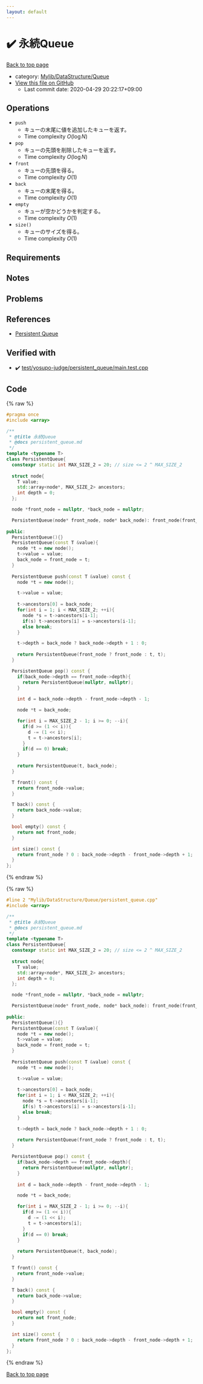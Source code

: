 ```yaml
---
layout: default
---
```


<!-- mathjax config similar to math.stackexchange -->
<script type="text/javascript" async
  src="https://cdnjs.cloudflare.com/ajax/libs/mathjax/2.7.5/MathJax.js?config=TeX-MML-AM_CHTML">
</script>
<script type="text/x-mathjax-config">
  MathJax.Hub.Config({
    TeX: { equationNumbers: { autoNumber: "AMS" }},
    tex2jax: {
      inlineMath: [ ['$','$'] ],
      processEscapes: true
    },
    "HTML-CSS": { matchFontHeight: false },
    displayAlign: "left",
    displayIndent: "2em"
  });
</script>

<script type="text/javascript" src="https://cdnjs.cloudflare.com/ajax/libs/jquery/3.4.1/jquery.min.js"></script>
<script src="https://cdn.jsdelivr.net/npm/jquery-balloon-js@1.1.2/jquery.balloon.min.js" integrity="sha256-ZEYs9VrgAeNuPvs15E39OsyOJaIkXEEt10fzxJ20+2I=" crossorigin="anonymous"></script>
<script type="text/javascript" src="../../../../assets/js/copy-button.js"></script>
<link rel="stylesheet" href="../../../../assets/css/copy-button.css" />


# :heavy_check_mark: 永続Queue

<a href="../../../../index.html">Back to top page</a>

* category: <a href="../../../../index.html#6b1c73113eb1a95c1a861edccc8def0a">Mylib/DataStructure/Queue</a>
* <a href="{{ site.github.repository_url }}/blob/master/Mylib/DataStructure/Queue/persistent_queue.cpp">View this file on GitHub</a>
    - Last commit date: 2020-04-29 20:22:17+09:00




## Operations

- `push`
	- キューの末尾に値を追加したキューを返す。
	- Time complexity $O(\log N)$
- `pop`
	- キューの先頭を削除したキューを返す。
	- Time complexity $O(\log N)$
- `front`
	- キューの先頭を得る。
	- Time complexity $O(1)$
- `back`
	- キューの末尾を得る。
	- Time complexity $O(1)$
- `empty`
	- キューが空かどうかを判定する。
	- Time complexity $O(1)$
- `size()`
	- キューのサイズを得る。
	- Time complexity $O(1)$ 

## Requirements

## Notes

## Problems

## References

- [Persistent Queue](https://judge.yosupo.jp/problem/persistent_queue)


## Verified with

* :heavy_check_mark: <a href="../../../../verify/test/yosupo-judge/persistent_queue/main.test.cpp.html">test/yosupo-judge/persistent_queue/main.test.cpp</a>


## Code

<a id="unbundled"></a>
{% raw %}
```cpp
#pragma once
#include <array>

/**
 * @title 永続Queue
 * @docs persistent_queue.md
 */
template <typename T>
class PersistentQueue{
  constexpr static int MAX_SIZE_2 = 20; // size <= 2 ^ MAX_SIZE_2
  
  struct node{
    T value;
    std::array<node*, MAX_SIZE_2> ancestors;
    int depth = 0;
  };

  node *front_node = nullptr, *back_node = nullptr;

  PersistentQueue(node* front_node, node* back_node): front_node(front_node), back_node(back_node){}
  
public:
  PersistentQueue(){}
  PersistentQueue(const T &value){
    node *t = new node();
    t->value = value;
    back_node = front_node = t;
  }
  
  PersistentQueue push(const T &value) const {
    node *t = new node();

    t->value = value;
    
    t->ancestors[0] = back_node;
    for(int i = 1; i < MAX_SIZE_2; ++i){
      node *s = t->ancestors[i-1];
      if(s) t->ancestors[i] = s->ancestors[i-1];
      else break;
    }

    t->depth = back_node ? back_node->depth + 1 : 0;
    
    return PersistentQueue(front_node ? front_node : t, t);
  }

  PersistentQueue pop() const {
    if(back_node->depth == front_node->depth){
      return PersistentQueue(nullptr, nullptr);
    }
    
    int d = back_node->depth - front_node->depth - 1;

    node *t = back_node;

    for(int i = MAX_SIZE_2 - 1; i >= 0; --i){
      if(d >= (1 << i)){
        d -= (1 << i);
        t = t->ancestors[i];
      }
      if(d == 0) break;
    }
    
    return PersistentQueue(t, back_node);
  }

  T front() const {
    return front_node->value;
  }

  T back() const {
    return back_node->value;
  }

  bool empty() const {
    return not front_node;
  }

  int size() const {
    return front_node ? 0 : back_node->depth - front_node->depth + 1;
  }
};

```
{% endraw %}

<a id="bundled"></a>
{% raw %}
```cpp
#line 2 "Mylib/DataStructure/Queue/persistent_queue.cpp"
#include <array>

/**
 * @title 永続Queue
 * @docs persistent_queue.md
 */
template <typename T>
class PersistentQueue{
  constexpr static int MAX_SIZE_2 = 20; // size <= 2 ^ MAX_SIZE_2
  
  struct node{
    T value;
    std::array<node*, MAX_SIZE_2> ancestors;
    int depth = 0;
  };

  node *front_node = nullptr, *back_node = nullptr;

  PersistentQueue(node* front_node, node* back_node): front_node(front_node), back_node(back_node){}
  
public:
  PersistentQueue(){}
  PersistentQueue(const T &value){
    node *t = new node();
    t->value = value;
    back_node = front_node = t;
  }
  
  PersistentQueue push(const T &value) const {
    node *t = new node();

    t->value = value;
    
    t->ancestors[0] = back_node;
    for(int i = 1; i < MAX_SIZE_2; ++i){
      node *s = t->ancestors[i-1];
      if(s) t->ancestors[i] = s->ancestors[i-1];
      else break;
    }

    t->depth = back_node ? back_node->depth + 1 : 0;
    
    return PersistentQueue(front_node ? front_node : t, t);
  }

  PersistentQueue pop() const {
    if(back_node->depth == front_node->depth){
      return PersistentQueue(nullptr, nullptr);
    }
    
    int d = back_node->depth - front_node->depth - 1;

    node *t = back_node;

    for(int i = MAX_SIZE_2 - 1; i >= 0; --i){
      if(d >= (1 << i)){
        d -= (1 << i);
        t = t->ancestors[i];
      }
      if(d == 0) break;
    }
    
    return PersistentQueue(t, back_node);
  }

  T front() const {
    return front_node->value;
  }

  T back() const {
    return back_node->value;
  }

  bool empty() const {
    return not front_node;
  }

  int size() const {
    return front_node ? 0 : back_node->depth - front_node->depth + 1;
  }
};

```
{% endraw %}

<a href="../../../../index.html">Back to top page</a>

